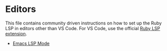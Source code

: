 # Editors

This file contains community driven instructions on how to set up the Ruby LSP in editors other than VS Code. For VS
Code, use the official [Ruby LSP extension](https://github.com/Shopify/vscode-ruby-lsp).

<!-- When adding a new editor to the list, either link directly to a website containing the instructions or link to a
new H2 header in this file containing the instructions. -->

- [Emacs LSP Mode](https://emacs-lsp.github.io/lsp-mode/page/lsp-ruby-lsp/)
